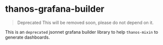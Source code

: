 # thanos-grafana-builder

> Deprecated This will be removed soon, please do not depend on it.

This is an `deprecated` jsonnet grafana builder library to help `thanos-mixin` to generate dashboards.
